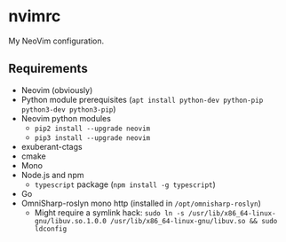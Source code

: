 # nvimrc

My NeoVim configuration.

## Requirements

- Neovim (obviously)
- Python module prerequisites (`apt install python-dev python-pip python3-dev python3-pip`)
- Neovim python modules
  - `pip2 install --upgrade neovim`
  - `pip3 install --upgrade neovim`
- exuberant-ctags
- cmake
- Mono
- Node.js and npm
  - `typescript` package (`npm install -g typescript`)
- Go
- OmniSharp-roslyn mono http (installed in `/opt/omnisharp-roslyn`)
  - Might require a symlink hack: `sudo ln -s /usr/lib/x86_64-linux-gnu/libuv.so.1.0.0 /usr/lib/x86_64-linux-gnu/libuv.so && sudo ldconfig`
